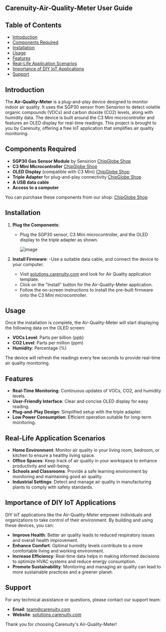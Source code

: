 ## **Carenuity-Air-Quality-Meter User Guide**

## Table of Contents
- [Introduction](#introduction)
- [Components Required](#components-required)
- [Installation](#installation)
- [Usage](#usage)
- [Features](#features)
- [Real-Life Application Scenarios](#real-life-application-scenarios)
- [Importance of DIY IoT Applications](#importance-of-diy-iot-applications)
- [Support](#support)

## Introduction
The **Air-Quality-Meter** is a plug-and-play device designed to monitor indoor air quality. It uses the SGP30 sensor from Sensirion to detect volatile organic compounds (VOCs) and carbon dioxide (CO2) levels, along with humidity data. The device is built around the C3 Mini microcontroller and features an OLED display for real-time readings. This project is brought to you by Carenuity, offering a free IoT application that simplifies air quality monitoring.

## Components Required
- **SGP30 Gas Sensor Module** by Sensirion  [ChipGlobe Shop](https://chipglobe.shop)
- **C3 Mini Microcontroller**  [ChipGlobe Shop](https://chipglobe.shop)
- **OLED Display** (compatible with C3 Mini)  [ChipGlobe Shop](https://chipglobe.shop)
- **Triple Adapter** for plug-and-play connectivity  [ChipGlobe Shop](https://chipglobe.shop)
- **A USB data cable**
- **Access to a computer**

You can purchase these components from our shop: [ChipGlobe Shop](https://chipglobe.shop)

## Installation
1. **Plug the Components**:
   - Plug the SGP30 sensor, C3 Mini microcontroller, and the OLED display to the triple adapter as shown.
  
     ![image](https://github.com/user-attachments/assets/2c379430-3317-4b35-93e5-352c75f73c9f)


2. **Install Firmware**:
   -Use a suitable data cable, and connect the device to your computer.
   - Visit [solutions.carenuity.com](https://solutions.carenuity.com) and look for Air Quality application template.
   - Click on the "Install" button for the Air-Quality-Meter application.
   - Follow the on-screen instructions to install the pre-built firmware onto the C3 Mini microcontroller.

## Usage
Once the installation is complete, the Air-Quality-Meter will start displaying the following data on the OLED screen:
- **VOCs Level**: Parts per billion (ppb)
- **CO2 Level**: Parts per million (ppm)
- **Humidity**: Percentage (%)

The device will refresh the readings every few seconds to provide real-time air quality monitoring.

## Features
- **Real-Time Monitoring**: Continuous updates of VOCs, CO2, and humidity levels.
- **User-Friendly Interface**: Clear and concise OLED display for easy reading.
- **Plug-and-Play Design**: Simplified setup with the triple adapter.
- **Low Power Consumption**: Efficient operation suitable for long-term monitoring.

## Real-Life Application Scenarios
- **Home Environment**: Monitor air quality in your living room, bedroom, or kitchen to ensure a healthy living space.
- **Office Spaces**: Keep track of air quality in your workspace to enhance productivity and well-being.
- **Schools and Classrooms**: Provide a safe learning environment by monitoring and maintaining good air quality.
- **Industrial Settings**: Detect and manage air quality in manufacturing plants to comply with safety standards.

## Importance of DIY IoT Applications
DIY IoT applications like the Air-Quality-Meter empower individuals and organizations to take control of their environment. By building and using these devices, you can:
- **Improve Health**: Better air quality leads to reduced respiratory issues and overall health improvement.
- **Enhance Comfort**: Optimal humidity levels contribute to a more comfortable living and working environment.
- **Increase Efficiency**: Real-time data helps in making informed decisions to optimize HVAC systems and reduce energy consumption.
- **Promote Sustainability**: Monitoring and managing air quality can lead to more sustainable practices and a greener planet.

## Support
For any technical assistance or questions, please contact our support team:
- **Email**: team@carenuity.com
- **Website**: [solutions.carenuity.com](https://solutions.carenuity.com)

Thank you for choosing Carenuity's Air-Quality-Meter!
